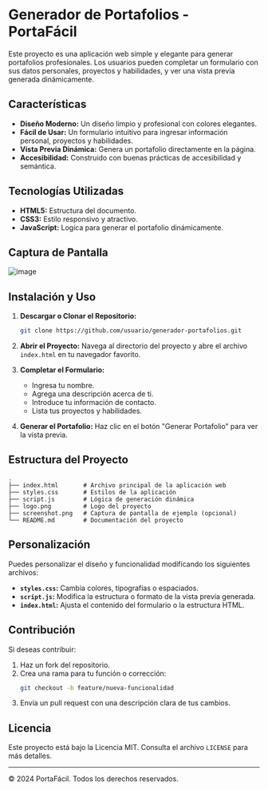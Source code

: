 # Generador de Portafolios - PortaFácil

Este proyecto es una aplicación web simple y elegante para generar portafolios profesionales. Los usuarios pueden completar un formulario con sus datos personales, proyectos y habilidades, y ver una vista previa generada dinámicamente. 

## Características

- **Diseño Moderno:** Un diseño limpio y profesional con colores elegantes.
- **Fácil de Usar:** Un formulario intuitivo para ingresar información personal, proyectos y habilidades.
- **Vista Previa Dinámica:** Genera un portafolio directamente en la página.
- **Accesibilidad:** Construido con buenas prácticas de accesibilidad y semántica.

## Tecnologías Utilizadas

- **HTML5:** Estructura del documento.
- **CSS3:** Estilo responsivo y atractivo.
- **JavaScript:** Logíca para generar el portafolio dinámicamente.

## Captura de Pantalla

![image](https://github.com/user-attachments/assets/f0c8b2d3-53da-4486-afe5-20ac68c7b6bf)


## Instalación y Uso

1. **Descargar o Clonar el Repositorio:**
   ```bash
   git clone https://github.com/usuario/generador-portafolios.git
   ```

2. **Abrir el Proyecto:**
   Navega al directorio del proyecto y abre el archivo `index.html` en tu navegador favorito.

3. **Completar el Formulario:**
   - Ingresa tu nombre.
   - Agrega una descripción acerca de ti.
   - Introduce tu información de contacto.
   - Lista tus proyectos y habilidades.

4. **Generar el Portafolio:**
   Haz clic en el botón "Generar Portafolio" para ver la vista previa.

## Estructura del Proyecto

```
.
├── index.html       # Archivo principal de la aplicación web
├── styles.css       # Estilos de la aplicación
├── script.js        # Lógica de generación dinámica
├── logo.png         # Logo del proyecto
├── screenshot.png   # Captura de pantalla de ejemplo (opcional)
└── README.md        # Documentación del proyecto
```

## Personalización

Puedes personalizar el diseño y funcionalidad modificando los siguientes archivos:

- **`styles.css`:** Cambia colores, tipografías o espaciados.
- **`script.js`:** Modifica la estructura o formato de la vista previa generada.
- **`index.html`:** Ajusta el contenido del formulario o la estructura HTML.

## Contribución

Si deseas contribuir:

1. Haz un fork del repositorio.
2. Crea una rama para tu función o corrección:
   ```bash
   git checkout -b feature/nueva-funcionalidad
   ```
3. Envía un pull request con una descripción clara de tus cambios.

## Licencia

Este proyecto está bajo la Licencia MIT. Consulta el archivo `LICENSE` para más detalles.

---

© 2024 PortaFácil. Todos los derechos reservados.
